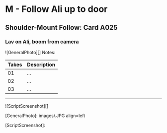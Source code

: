 #  M - Follow Ali up to door

## Shoulder-Mount Follow: Card A025

### Lav on Ali, boom from camera

![GeneralPhoto][]
Notes: 

| Takes | Description |
|:---|:----|
| 01 | ... |
| 02 | ... |
| 03 | ... |

----

![ScriptScreenshot][]


[GeneralPhoto]:  images/.JPG align=left

[ScriptScreenshot]: 